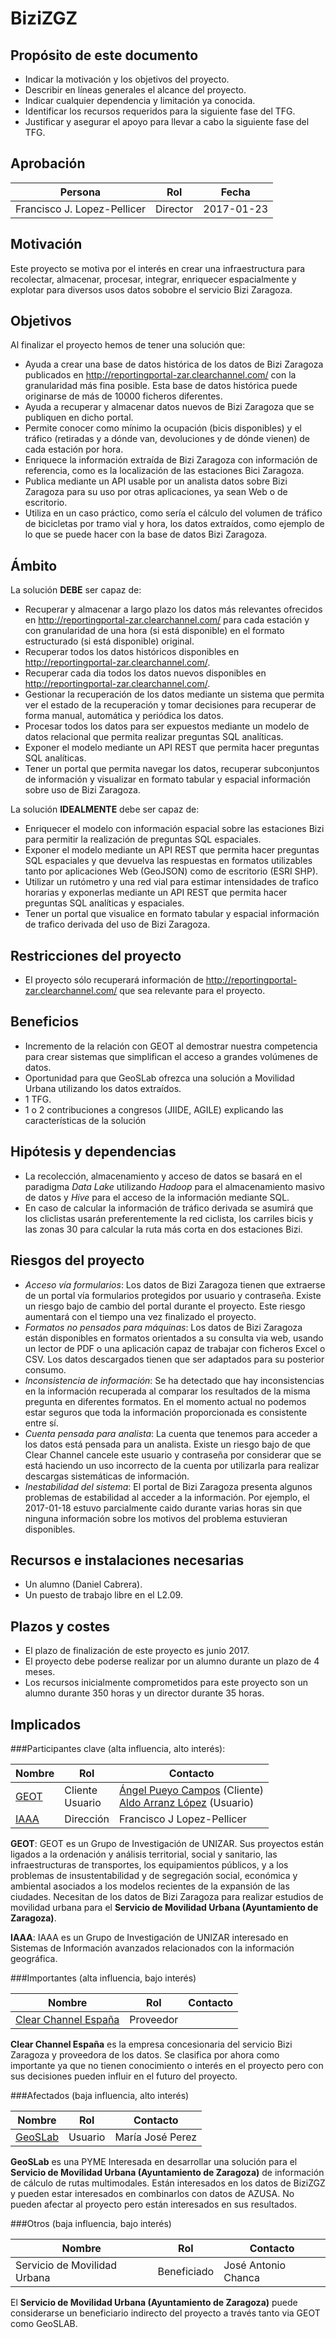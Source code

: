 # BiziZGZ

## Propósito de este documento

* Indicar la motivación y los objetivos del proyecto.
* Describir en líneas generales el alcance del proyecto.
* Indicar cualquier dependencia y limitación ya conocida.
* Identificar los recursos requeridos para la siguiente fase del TFG.
* Justificar y asegurar el apoyo para llevar a cabo la siguiente fase del TFG.

## Aprobación

| Persona | Rol | Fecha |
|---------|-----|-------|
| Francisco J. Lopez-Pellicer | Director | 2017-01-23

## Motivación

Este proyecto se motiva por el interés en crear una infraestructura para recolectar, almacenar, procesar, integrar, enriquecer espacialmente y explotar para diversos usos datos sobobre el servicio Bizi Zaragoza.
  
## Objetivos

Al finalizar el proyecto hemos de tener una solución que:

* Ayuda a crear una base de datos histórica de los datos de Bizi Zaragoza publicados en http://reportingportal-zar.clearchannel.com/ con la granularidad más fina posible. Esta base de datos histórica puede originarse de más de 10000 ficheros diferentes.
* Ayuda a recuperar y almacenar datos nuevos de Bizi Zaragoza que se publiquen en dicho portal. 
* Permite conocer como mínimo la ocupación (bicis disponibles) y el tráfico (retiradas y a dónde van, devoluciones y de dónde vienen) de cada estación por hora.
* Enriquece la información extraída de Bizi Zaragoza con información de referencia, como es la localización de las estaciones Bici Zaragoza.
* Publica mediante un API usable por un analista datos sobre Bizi Zaragoza para su uso por otras aplicaciones, ya sean Web o de escritorio.
* Utiliza en un caso práctico, como sería el cálculo del volumen de tráfico de bicicletas por tramo vial y hora, los datos extraídos, como ejemplo de lo que se puede hacer con la base de datos Bizi Zaragoza.

## Ámbito

La solución **DEBE** ser capaz de:

* Recuperar y almacenar a largo plazo los datos más relevantes ofrecidos en http://reportingportal-zar.clearchannel.com/ para cada estación y con granularidad de una hora (si está disponible) en el formato estructurado (si está disponible) original.
* Recuperar todos los datos históricos disponibles en http://reportingportal-zar.clearchannel.com/.
* Recuperar cada dia todos los datos nuevos disponibles en http://reportingportal-zar.clearchannel.com/.
* Gestionar la recuperación de los datos mediante un sistema que permita ver el estado de la recuperación y tomar decisiones para recuperar de forma manual, automática y periódica los datos.
* Procesar todos los datos para ser expuestos mediante un modelo de datos relacional que permita realizar preguntas SQL analíticas.
* Exponer el modelo mediante un API REST que permita hacer preguntas SQL analíticas.
* Tener un portal que permita navegar los datos, recuperar subconjuntos de información y visualizar en formato tabular y espacial información sobre uso de Bizi Zaragoza.

La solución **IDEALMENTE** debe ser capaz de:

* Enriquecer el modelo con información espacial sobre las estaciones Bizi para permitir la realización de preguntas SQL espaciales.
* Exponer el modelo mediante un API REST que permita hacer preguntas SQL espaciales y que devuelva las respuestas en formatos utilizables tanto por aplicaciones Web (GeoJSON) como de escritorio (ESRI SHP).
* Utilizar un rutómetro y una red vial para estimar intensidades de trafico horarias y exponerlas mediante un API REST que permita hacer preguntas SQL analíticas y espaciales.
* Tener un portal que visualice en formato tabular y espacial información de trafico derivada del uso de Bizi Zaragoza.

## Restricciones del proyecto

* El proyecto sólo recuperará información de http://reportingportal-zar.clearchannel.com/ que sea relevante para el proyecto.

## Beneficios

* Incremento de la relación con GEOT al demostrar nuestra competencia para crear sistemas que simplifican el acceso a grandes volúmenes de datos. 
* Oportunidad para que GeoSLab ofrezca una solución a Movilidad Urbana utilizando los datos extraídos.
* 1 TFG.
* 1 o 2 contribuciones a congresos (JIIDE, AGILE) explicando las características de la solución

## Hipótesis y dependencias

* La recolección, almacenamiento y acceso de datos se basará en el paradigma *Data Lake* utilizando *Hadoop* para el almacenamiento masivo de datos y *Hive* para el acceso de la información mediante SQL.
* En caso de calcular la información de tráfico derivada se asumirá que los cliclistas usarán preferentemente la red ciclista, los carriles bicis y las zonas 30 para calcular la ruta más corta en dos estaciones Bizi.

## Riesgos del proyecto

* *Acceso vía formularios*: Los datos de Bizi Zaragoza tienen que extraerse de un portal vía formularios protegidos por usuario y contraseña. Existe un riesgo bajo de cambio del portal durante el proyecto. Este riesgo aumentará con el tiempo una vez finalizado el proyecto.
* *Formatos no pensados para máquinas*: Los datos de Bizi Zaragoza están disponibles en formatos orientados a su consulta via web, usando un lector de PDF o una aplicación capaz de trabajar con ficheros Excel o CSV. Los datos descargados tienen que ser adaptados para su posterior consumo. 
* *Inconsistencia de información*: Se ha detectado que hay inconsistencias en la información recuperada al comparar los resultados de la misma pregunta en diferentes formatos. En el momento actual no podemos estar seguros que toda la información proporcionada es consistente entre sí. 
* *Cuenta pensada para analista*: La cuenta que tenemos para acceder a los datos está pensada para un analista. Existe un riesgo bajo de que Clear Channel cancele este usuario y contraseña por considerar que se está haciendo un uso incorrecto de la cuenta por utilizarla para realizar descargas sistemáticas de información.  
* *Inestabilidad del sistema*: El portal de Bizi Zaragoza presenta algunos problemas de estabilidad al acceder a la información. Por ejemplo, el 2017-01-18 estuvo parcialmente caido durante varias horas sin que ninguna información sobre los motivos del problema estuvieran disponibles.

## Recursos e instalaciones necesarias

* Un alumno (Daniel Cabrera).
* Un puesto de trabajo libre en el L2.09.

## Plazos y costes

* El plazo de finalización de este proyecto es junio 2017.
* El proyecto debe poderse realizar por un alumno durante un plazo de 4 meses.
* Los recursos inicialmente comprometidos para este proyecto son un alumno durante 350 horas y un director durante 35 horas.

## Implicados

###Participantes clave (alta influencia, alto interés):

| Nombre | Rol | Contacto |
| ------ | --- | -------- |
| [GEOT](http://iuca.unizar.es/es/grupo-de-investigacion/grupo-de-estudios-de-ordenacion-del-territorio-geot) | Cliente<br>Usuario | [Ángel Pueyo Campos](mailto:senoufou@gmail.com) (Cliente)<br>[Aldo Arranz López](mailto:arranz@unizar.es) (Usuario)
| [IAAA](http://iaaa.unizar.es) | Dirección | Francisco J Lopez-Pellicer

**GEOT**: GEOT es un Grupo de Investigación de UNIZAR. Sus proyectos están ligados a la ordenación y análisis territorial, social y sanitario, las infraestructuras de transportes, los equipamientos públicos, y a los problemas de insustentabilidad y de segregación social, económica y ambiental asociados a los modelos recientes de la expansión de las ciudades. Necesitan de los datos de Bizi Zaragoza para realizar estudios de movilidad urbana para el **Servicio de Movilidad Urbana (Ayuntamiento de Zaragoza)**.

**IAAA**: IAAA es un Grupo de Investigación de UNIZAR interesado en Sistemas de Información avanzados relacionados con la información geográfica.

###Importantes (alta influencia, bajo interés)

| Nombre | Rol | Contacto |
| ------ | --- | -------- |
| [Clear Channel España](https://www.clearchannel.es/) | Proveedor |  

**Clear Channel España** es la empresa concesionaria del servicio Bizi Zaragoza y proveedora de los datos. Se clasifica por ahora como importante ya que no tienen conocimiento o interés en el proyecto pero con sus decisiones pueden influir en el futuro del proyecto.

###Afectados (baja influencia, alto interés)

| Nombre | Rol | Contacto |
| ------ | --- | -------- |
| [GeoSLab](http://www.geoslab.com/es/home) | Usuario | María José Perez 

**GeoSLab** es una PYME Interesada en desarrollar una solución para el **Servicio de Movilidad Urbana (Ayuntamiento de Zaragoza)** de información de cálculo de rutas multimodales. Están interesados en los datos de BiziZGZ y pueden estar interesados en combinarlos con datos de AZUSA. No pueden afectar al proyecto pero están interesados en sus resultados.

###Otros (baja influencia, bajo interés)

| Nombre | Rol | Contacto |
| ------ | --- | -------- |
| Servicio de Movilidad Urbana  | Beneficiado | José Antonio Chanca

El **Servicio de Movilidad Urbana (Ayuntamiento de Zaragoza)** puede considerarse un beneficiario indirecto del proyecto a través tanto via GEOT como GeoSLAB. 
